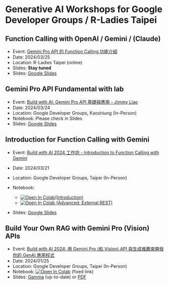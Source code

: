 # Generative AI Workshops for Google Developer Groups / R-Ladies Taipei

## Function Calling with OpenAI / Gemini / (Claude)
- Event: [Gemini Pro API 的 Function Calling 功能介紹](https://www.accupass.com/event/2402291451562052044672)
- Date: 2024/03/25
- Location: R-Ladies Taipei (online)
- Slides: **Stay tuned**
- Slides: <a href="https://docs.google.com/presentation/d/1v89ZtYKsWAZhXqmgwkRjpYGA5rghzYUEHr1qKbj45rw/edit?usp=sharing)" target="_blank">Google Slides</a>


## Gemini Pro API Fundamental with lab
- Event: [Build with AI: Gemini Pro API 基礎與應用 - Jimmy Liao](https://gdg.community.dev/events/details/google-gdg-kaohsiung-presents-build-with-ai-kaohsiung-2024-san-yue-shi-zhan/)
- Date: 2024/03/24
- Location: Google Developer Groups, Kaoshiung (In-Person)
- Notebook: Please check in Slides
- Slides: <a href="https://docs.google.com/presentation/d/1qnNAhYq3gfsWMdwiz8yBrJZQsEH4gS7Ztrl_4ort_W0/edit?usp=sharing" target="_blank">Google Slides</a>


## Introduction for Function Calling with Gemini

- Event: [Build with AI 2024 工作坊 - Introduction to Function Calling with Gemini](https://gdg.community.dev/events/details/google-gdg-taipei-presents-build-with-ai-2024-gong-zuo-fang-introduction-to-function-calling-with-gemini/)
- Date: 2024/03/21
- Location: Google Developer Groups, Taipei (In-Person)
- Notebook: 
    - <a target="_blank" href="https://colab.research.google.com/github/jimmyliao/genai-gdg/blob/main/gemini/function-calling/intro_function_calling.ipynb"><img src="https://colab.research.google.com/assets/colab-badge.svg" alt="Open In Colab"/>(Introduction)</a>
    - <a target="_blank" href="https://colab.research.google.com/github/jimmyliao/genai-gdg/blob/main/gemini/function-calling/function_calling_rest.ipynb"><img src="https://colab.research.google.com/assets/colab-badge.svg" alt="Open In Colab"/> (Advanced: External REST)</a>

- Slides: <a href="https://docs.google.com/presentation/d/1O4CzfzSwlBPCEITtW8UdE-9cgbZ0pk8V7yxmHRYpadw/edit?usp=sharing" target="_blank">Google Slides</a>


## Build Your Own RAG with Gemini Pro (Vision) APIs
- Event: [Build with AI 2024: 用 Gemini Pro (和 Vision) API 與生成推薦來開發你的 GenAI 應用程式](https://gdg.community.dev/events/details/google-gdg-taipei-presents-yong-gemini-pro-he-vision-api-yu-sheng-cheng-tui-jian-lai-kai-fa-ni-de-genai-ying-yong-cheng-shi/)
- Date: 2024/01/25
- Location: Google Developer Groups, Taipei (In-Person)
- Notebook: <a target="_blank" href="https://colab.research.google.com/github/jimmyliao/genai-gdg/blob/main/gemini/rag-intro/gemini-lmm.ipynb"><img src="https://colab.research.google.com/assets/colab-badge.svg" alt="Open In Colab"/></a> (fixed link)
- Slides: [Gamma](https://gamma.app/public/GeminiWorkshop-RAG-g0zr4kokl6uragh) (up-to-date) or [PDF](https://github.com/jimmyliao/genai-gdg/blob/main/slides/GeminiWorkshop-GDG-TPE-20240125.pdf)

